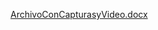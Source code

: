 


[ArchivoConCapturasyVideo.docx](https://github.com/MelaniMolina/Trabajo_Parejas/files/10500384/ArchivoConCapturasyVideo.docx)
